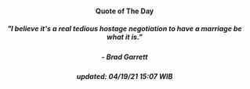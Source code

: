 <h4 align="center">Quote of The Day</h4>
<h5 align="center"><i>"I believe it's a real tedious hostage negotiation to have a marriage be what it is."</i></h5>
<h5 align="center">- Brad Garrett</h5>


<h5 align="center"><i>updated:  04/19/21 15:07 WIB</i></h5>
